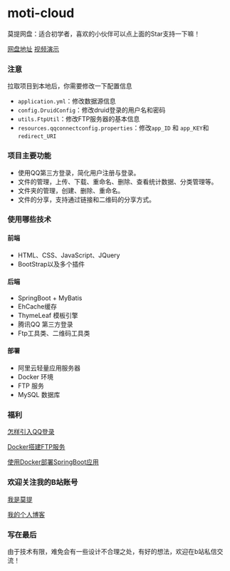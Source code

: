 # moti-cloud
莫提网盘：适合初学者，喜欢的小伙伴可以点上面的Star支持一下嘛！

[网盘地址](http://xuewei.world/moti-cloud/)          [视频演示](https://www.bilibili.com/video/BV1p7411y7aQ) 
### 注意

拉取项目到本地后，你需要修改一下配置信息

- `application.yml`：修改数据源信息
- `config.DruidConfig`：修改druid登录的用户名和密码
- `utils.FtpUtil`：修改FTP服务器的基本信息
- `resources.qqconnectconfig.properties`：修改`app_ID` 和 `app_KEY`和 `redirect_URI`

### 项目主要功能

- 使用QQ第三方登录，简化用户注册与登录。
- 文件的管理，上传、下载、重命名、删除、查看统计数据、分类管理等。
- 文件夹的管理，创建、删除、重命名。
- 文件的分享，支持通过链接和二维码的分享方式。

### 使用哪些技术

#### 前端

- HTML、CSS、JavaScript、JQuery
- BootStrap以及多个插件

#### 后端

- SpringBoot + MyBatis
- EhCache缓存
- ThymeLeaf 模板引擎
- 腾讯QQ 第三方登录
- Ftp工具类、二维码工具类

#### 部署

- 阿里云轻量应用服务器
- Docker 环境
- FTP 服务
- MySQL 数据库

### 福利

[怎样引入QQ登录](https://www.bilibili.com/video/av90710722)

[Docker搭建FTP服务](https://www.bilibili.com/video/av87259459)

[使用Docker部署SpringBoot应用](https://www.bilibili.com/video/av88690709)

### 欢迎关注我的B站账号

[我是莫提](https://space.bilibili.com/301320288)

[我的个人博客](http://xuewei.world)



### 写在最后

由于技术有限，难免会有一些设计不合理之处，有好的想法，欢迎在b站私信交流！


